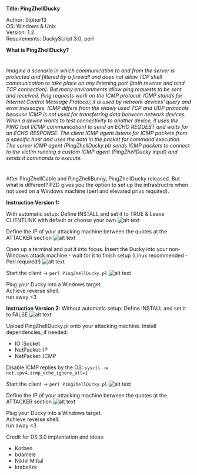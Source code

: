 **Title: PingZhellDucky**

<p>Author: 0iphor13<br>
OS: Windows & Unix<br>
Version: 1.2<br>
Requirements: DuckyScript 3.0, perl</p>

**What is PingZhellDucky?**
#
*Imagine a scenario in which communication to and from the server is protected and filtered by a firewall and does not allow TCP shell communication to take place on any listening port (both reverse and bind TCP connection).*
*But many environments allow ping requests to be sent and received. Ping requests work on the ICMP protocol.*
*ICMP stands for Internet Control Message Protocol; it is used by network devices’ query and error messages. ICMP differs from the widely used TCP and UDP protocols because ICMP is not used for transferring data between network devices.*
*When a device wants to test connectivity to another device, it uses the PING tool (ICMP communication) to send an ECHO REQUEST and waits for an ECHO RESPONSE.*
*The client ICMP agent listens for ICMP packets from a specific host and uses the data in the packet for command execution.*
*The server ICMP agent (PingZhellDucky.pl) sends ICMP packets to connect to the victim running a custom ICMP agent (PingZhellDucky input) and sends it commands to execute.*
#
After PingZhellCable and PingZhellBunny, PingZhellDucky released. But what is different? PZD gives you the option to set up the infrastructre when not used on a Windows machine (perl and elevated privs required).

**Instruction Version 1:**

With automatic setup:
Define INSTALL and set it to TRUE & Leave CLIENTLINK with default or choose your own
![alt text](https://github.com/0iphor13/usbrubberducky-payloads/blob/master/payloads/library/remote_access/PingZhellDucky/media/setupauto.png)

Define the IP of your attacking machine between the quotes at the ATTACKER section
![alt text](https://github.com/0iphor13/usbrubberducky-payloads/blob/master/payloads/library/remote_access/PingZhellDucky/media/ip.png)

Open up a terminal and put it into focus. Insert the Ducky into your non-Windows attack machine - wait for it to finish setup (Linux recommended - Perl required!)
![alt text](https://github.com/0iphor13/usbrubberducky-payloads/blob/master/payloads/library/remote_access/PingZhellDucky/media/setup.png)

Start the client -> `perl PingZhellDucky.pl`
![alt text](https://github.com/0iphor13/usbrubberducky-payloads/blob/master/payloads/library/remote_access/PingZhellDucky/media/Client.png)

<p>Plug your Ducky into a Windows target.<br>
Achieve reverse shell.<br>
   run away <3</p>

**Instruction Version 2:**
Without automatic setup:
Define INSTALL and set it to FALSE
![alt text](https://github.com/0iphor13/usbrubberducky-payloads/blob/master/payloads/library/remote_access/PingZhellDucky/media/install.png)

Upload PingZhellDucky.pl onto your attacking machine.
Install dependencies, if needed:
- IO::Socket
- NetPacket::IP
- NetPacket::ICMP

Disable ICMP replies by the OS:
    `sysctl -w net.ipv4.icmp_echo_ignore_all=1`

Start the client -> `perl PingZhellDucky.pl`
![alt text](https://github.com/0iphor13/usbrubberducky-payloads/blob/master/payloads/library/remote_access/PingZhellDucky/media/Client.png)

Define the IP of your attacking machine between the quotes at the ATTACKER section
![alt text](https://github.com/0iphor13/usbrubberducky-payloads/blob/master/payloads/library/remote_access/PingZhellDucky/media/ip.png)

<p>Plug your Ducky into a Windows target.<br>
Achieve reverse shell.<br>
   run away <3</p>


Credit for DS 3.0 implentation and ideas:
- Korben
- bdamele
- Nikhil Mittal
- krabelize

